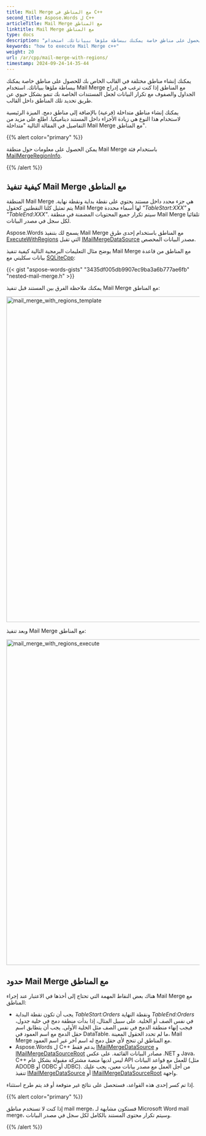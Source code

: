 ```yaml
---
title: Mail Merge مع المناطق في C++
second_title: Aspose.Words ل C++
articleTitle: Mail Merge مع المناطق
linktitle: Mail Merge مع المناطق
type: docs
description: "قم بإنشاء مناطق مختلفة في القالب الخاص بك للحصول على مناطق خاصة يمكنك ببساطة ملؤها ببياناتك. استخدام Mail Merge مع المناطق إذا كنت ترغب في إدراج الجداول والصفوف مع تكرار البيانات لجعل المستندات الخاصة بك تنمو بشكل حيوي."
keywords: "how to execute Mail Merge c++"
weight: 20
url: /ar/cpp/mail-merge-with-regions/
timestamp: 2024-09-24-14-35-44
---
```


يمكنك إنشاء مناطق مختلفة في القالب الخاص بك للحصول على مناطق خاصة يمكنك ببساطة ملؤها ببياناتك. استخدام Mail Merge مع المناطق إذا كنت ترغب في إدراج الجداول والصفوف مع تكرار البيانات لجعل المستندات الخاصة بك تنمو بشكل حيوي عن طريق تحديد تلك المناطق داخل القالب.

يمكنك إنشاء مناطق متداخلة (فرعية) بالإضافة إلى مناطق دمج. الميزة الرئيسية لاستخدام هذا النوع هي زيادة الأجزاء داخل المستند ديناميكيا. اطلع على مزيد من التفاصيل في المقالة التالية "متداخلة Mail Merge مع المناطق".

{{% alert color="primary" %}}

يمكن الحصول على معلومات حول منطقة Mail Merge باستخدام فئة [MailMergeRegionInfo](https://reference.aspose.com/words/cpp/aspose.words.mailmerging/mailmergeregioninfo/).

{{% /alert %}}

## كيفية تنفيذ Mail Merge مع المناطق

المنطقة Mail Merge هي جزء محدد داخل مستند يحتوي على نقطة بداية ونقطة نهاية. يتم تمثيل كلتا النقطتين كحقول Mail Merge لها أسماء محددة *"TableStart:XXX"* و *"TableEnd:XXX"*. سيتم تكرار جميع المحتويات المضمنة في منطقة Mail Merge تلقائيا لكل سجل في مصدر البيانات.

Aspose.Words يسمح لك بتنفيذ Mail Merge مع المناطق باستخدام إحدى طرق [ExecuteWithRegions](https://reference.aspose.com/words/cpp/aspose.words.mailmerging/mailmerge/executewithregions/) التي تقبل [IMailMergeDataSource](https://reference.aspose.com/words/cpp/aspose.words.mailmerging/imailmergedatasource/) مصدر البيانات المخصص.

يوضح مثال التعليمات البرمجية التالية كيفية تنفيذ Mail Merge مع المناطق من قاعدة بيانات سكليتي مع [SQLiteCpp](https://github.com/SRombauts/SQLiteCpp):

{{< gist "aspose-words-gists" "3435df005db9907ec9ba3a6b777ae6fb" "nested-mail-merge.h" >}}

يمكنك ملاحظة الفرق بين المستند قبل تنفيذ Mail Merge مع المناطق:

<img src="execute-mail-merge-with-regions-1.png" alt="mail_merge_with_regions_template" style="width:850px"/>

وبعد تنفيذ Mail Merge مع المناطق:

<img src="execute-mail-merge-with-regions-2.png" alt="mail_merge_with_regions_execute" style="width:850px"/>

## حدود Mail Merge مع المناطق

هناك بعض النقاط المهمة التي تحتاج إلى أخذها في الاعتبار عند إجراء Mail Merge مع المناطق:

* يجب أن تكون نقطة البداية *TableStart:Orders* ونقطة النهاية *TableEnd:Orders* في نفس الصف أو الخلية. على سبيل المثال، إذا بدأت منطقة دمج في خلية جدول، فيجب إنهاء منطقة الدمج في نفس الصف مثل الخلية الأولى.
  يجب أن يتطابق اسم حقل الدمج مع اسم العمود في DataTable. ما لم تحدد الحقول المعينة، Mail Merge مع المناطق لن تنجح لأي حقل دمج له اسم آخر غير اسم العمود.
* Aspose.Words ل C++ يدعم فقط [IMailMergeDataSource](https://reference.aspose.com/words/cpp/aspose.words.mailmerging/imailmergedatasource/) و [IMailMergeDataSourceRoot](https://reference.aspose.com/words/cpp/aspose.words.mailmerging/imailmergedatasourceroot/) مصادر البيانات القائمة. على عكس .NET و Java، C++ ليس لديها منصة مشتركة مقبولة بشكل عام API للعمل مع قواعد البيانات (مثل ADODB أو ODBC أو JDBC). من أجل العمل مع مصدر بيانات معين، يجب عليك تنفيذ [IMailMergeDataSource](https://reference.aspose.com/words/cpp/aspose.words.mailmerging/imailmergedatasource/) أو [IMailMergeDataSourceRoot](https://reference.aspose.com/words/cpp/aspose.words.mailmerging/imailmergedatasourceroot/) واجهة.

إذا تم كسر إحدى هذه القواعد، فستحصل على نتائج غير متوقعة أو قد يتم طرح استثناء.

{{% alert color="primary" %}}

إذا كنت لا تستخدم مناطق mail merge، فستكون مشابهة لـ Microsoft Word mail merge، وسيتم تكرار محتوى المستند بالكامل لكل سجل في مصدر البيانات.

{{% /alert %}}

